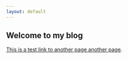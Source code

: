 ```yaml
---
layout: default
---
```


## Welcome to my blog

[This is a test link to another page another page](./page2.html).